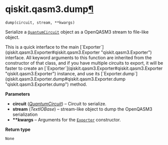 # qiskit.qasm3.dump[¶](#qiskit-qasm3-dump "Permalink to this headline")

<span id="undefined" />

`dump(circuit, stream, **kwargs)`

Serialize a [`QuantumCircuit`](qiskit.circuit.QuantumCircuit#qiskit.circuit.QuantumCircuit "qiskit.circuit.QuantumCircuit") object as a OpenQASM3 stream to file-like object.

<Admonition title="Note" type="note">
  This is a quick interface to the main [`Exporter`](qiskit.qasm3.Exporter#qiskit.qasm3.Exporter "qiskit.qasm3.Exporter") interface. All keyword arguments to this function are inherited from the constructor of that class, and if you have multiple circuits to export, it will be faster to create an [`Exporter`](qiskit.qasm3.Exporter#qiskit.qasm3.Exporter "qiskit.qasm3.Exporter") instance, and use its [`Exporter.dump`](qiskit.qasm3.Exporter.dump#qiskit.qasm3.Exporter.dump "qiskit.qasm3.Exporter.dump") method.
</Admonition>

**Parameters**

*   **circuit** ([*QuantumCircuit*](qiskit.circuit.QuantumCircuit#qiskit.circuit.QuantumCircuit "qiskit.circuit.QuantumCircuit")) – Circuit to serialize.
*   **stream** (*TextIOBase*) – stream-like object to dump the OpenQASM3 serialization
*   **\*\*kwargs** – Arguments for the [`Exporter`](qiskit.qasm3.Exporter#qiskit.qasm3.Exporter "qiskit.qasm3.Exporter") constructor.

**Return type**

`None`
